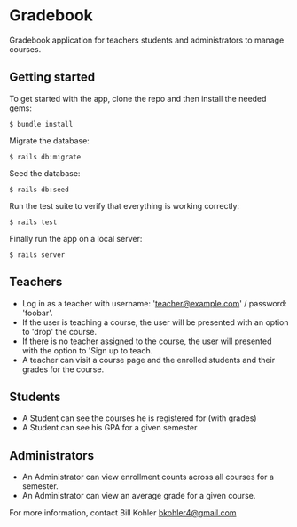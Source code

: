 # Gradebook

Gradebook application for teachers students and administrators to manage courses.

## Getting started

To get started with the app, clone the repo and then install the needed gems:

```
$ bundle install
```

Migrate the database:

```
$ rails db:migrate
```

Seed the database:

```
$ rails db:seed
```

Run the test suite to verify that everything is working correctly:

```
$ rails test
```

Finally run the app on a local server:

```
$ rails server
```

## Teachers
* Log in as a teacher with username: 'teacher@example.com' / password: 'foobar'.
* If the user is teaching a course, the user will be presented with an option to 'drop' the course.
* If there is no teacher assigned to the course, the user will presented with the option to 'Sign up to teach.
* A teacher can visit a course page and the enrolled students and their grades for the course.

## Students

* A Student can see the courses he is registered for (with grades)
* A Student can see his GPA for a given semester

## Administrators

* An Administrator can view enrollment counts across all courses for a semester.
* An Administrator can view an average grade for a given course.


For more information, contact Bill Kohler bkohler4@gmail.com
